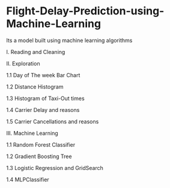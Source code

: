 # Flight-Delay-Prediction-using-Machine-Learning
Its a model built using machine learning algorithms

I. Reading and Cleaning

II. Exploration

1.1 Day of The week Bar Chart

1.2 Distance Histogram

1.3 Histogram of Taxi-Out times

1.4 Carrier Delay and reasons

1.5 Carrier Cancellations and reasons

III. Machine Learning

1.1 Random Forest Classifier

1.2 Gradient Boosting Tree

1.3 Logistic Regression and GridSearch

1.4 MLPClassifier


